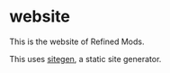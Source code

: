 # website

This is the website of Refined Mods.

This uses [sitegen](https://github.com/refinedmods/sitegen), a static site generator.
